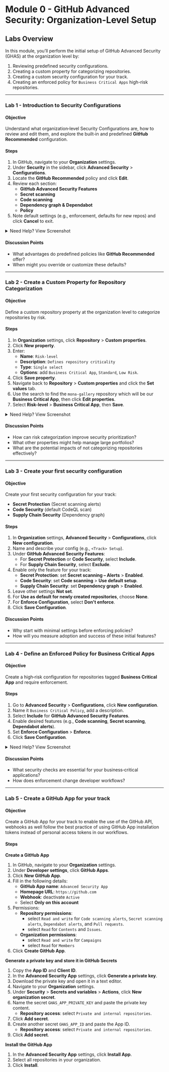 # Module 0 - GitHub Advanced Security: Organization-Level Setup

## Labs Overview
In this module, you’ll perform the initial setup of GitHub Advanced Security (GHAS) at the organization level by:
1. Reviewing predefined security configurations.
2. Creating a custom property for categorizing repositories.
3. Creating a custom security configuration for your track.
4. Creating an enforced policy for `Business Critical Apps` high-risk repositories.

---

### Lab 1 - Introduction to Security Configurations
#### Objective
Understand what organization‑level Security Configurations are, how to review and edit them, and explore the built‑in and predefined **GitHub Recommended** configuration.

#### Steps
1. In GitHub, navigate to your **Organization** settings.
2. Under **Security** in the sidebar, click **Advanced Security** > **Configurations**.
3. Locate the **GitHub Recommended** policy and click **Edit**.
4. Review each section:
   - **GitHub Advanced Security Features**
   - **Secret scanning**
   - **Code scanning**
   - **Dependency graph & Dependabot**
   - **Policy**
5. Note default settings (e.g., enforcement, defaults for new repos) and click **Cancel** to exit.

<details>
  <summary>Need Help? View Screenshot</summary>
  ![default security configurations](images/configuration-default.png)
</details>

#### Discussion Points
- What advantages do predefined policies like **GitHub Recommended** offer?
- When might you override or customize these defaults?

---

### Lab 2 - Create a Custom Property for Repository Categorization
#### Objective
Define a custom repository property at the organization level to categorize repositories by risk.

#### Steps
1. In **Organization** settings, click **Repository** > **Custom properties**.
2. Click **New property**.
3. Enter:
   - **Name**: `Risk-level`
   - **Description**: `Defines repository criticality`
   - **Type**: `Single select`
   - **Options**: add `Business Critical App`, `Standard`, `Low Risk`.
4. Click **Save property**.
5. Navigate back to **Repository** > **Custom properties** and click the **Set values** tab.
6. Use the search to find the `mona-gallery` repository which will be our **Business Critical App**, then click **Edit properties**.
7. Select **Risk-level** > **Business Critical App**, then **Save**.

<details>
  <summary>Need Help? View Screenshot</summary>
  Defining a custom property:
  ![defining a custom property](images/define-custom-property.png)
  Applying a custom property:
  ![apply a custom property 1](images/apply-custom-property-1.png)
  ![apply a custom property 2](images/apply-custom-property-2.png)
</details>

#### Discussion Points
- How can risk categorization improve security prioritization?
- What other properties might help manage large portfolios?
- What are the potential impacts of not categorizing repositories effectively?

---

### Lab 3 - Create your first security configuration

#### Objective

Create your first security configuration for your track:

- **Secret Protection** (Secret scanning alerts)
- **Code Security** (default CodeQL scan)
- **Supply Chain Security** (Dependency graph)

#### Steps
1. In **Organization** settings, **Advanced Security** > **Configurations**, click **New configuration**.
2. Name and describe your config (e.g., `<Track> Setup`).
3. Under **GitHub Advanced Security Features**:
    - For **Secret Protection** or **Code Security**, select **Include**.
    - For **Supply Chain Security**, select **Exclude**.
4. Enable only the feature for your track:
   - **Secret Protection**: set **Secret scanning – Alerts** > **Enabled**.
   - **Code Security**: set **Code scanning** > **Use default setup**.
   - **Supply Chain Security**: set **Dependency graph** > **Enabled**.
5. Leave other settings **Not set**.
6. For **Use as default for newly created repositories**, choose **None**.
7. For **Enforce Configuration**, select **Don't enforce**.
8. Click **Save Configuration**.

#### Discussion Points
- Why start with minimal settings before enforcing policies?
- How will you measure adoption and success of these initial features?

---

### Lab 4 - Define an Enforced Policy for Business Critical Apps
#### Objective
Create a high‑risk configuration for repositories tagged **Business Critical App** and require enforcement.

#### Steps
1. Go to **Advanced Security** > **Configurations**, click **New configuration**.
2. Name it `Business Critical Policy`, add a description.
3. Select **Include** for **GitHub Advanced Security Features**.
4. Enable desired features (e.g., **Code scanning**, **Secret scanning**, **Dependabot alerts**).
5. Set **Enforce Configuration** > **Enforce**.
6. Click **Save Configuration**.

<details>
  <summary>Need Help? View Screenshot</summary>
  ![applying security configurations](images/new-config.gif)
</details>

#### Discussion Points
- What security checks are essential for your business‑critical applications?
- How does enforcement change developer workflows?

---

### Lab 5 - Create a GitHub App for your track

#### Objective
Create a GitHub App for your track to enable the use of the GitHub API, webhooks as well follow the best practice of using GitHub App installation tokens instead of personal access tokens in our workflows.

#### Steps

**Create a GitHub App**
1. In GitHub, navigate to your **Organization** settings.
2. Under **Developer settings**, click **GitHub Apps**.
3. Click **New GitHub App**.
4. Fill in the following details:
   - **GitHub App name**: `Advanced Security App`
   - **Homepage URL**: `https://github.com`
   - **Webhook**: deactivate `Active`
   - Select **Only on this account**
5. Permissions:
   - **Repository permissions**: 
        - select `Read and write` for `Code scanning alerts`, `Secret scanning alerts`, `Dependabot alerts`, and `Pull requests`.
        - select `Read` for `Contents` and `Issues`.
   - **Organization permissions**:
        - select `Read and write` for `Campaigns`
        - select `Read` for `Members`
6. Click **Create GitHub App**.

**Generate a private key and store it in GitHub Secrets**
1. Copy the **App ID** and **Client ID**.
2. In the **Advanced Security App** settings, click **Generate a private key**.
3. Download the private key and open it in a text editor.
4. Navigate to your **Organization** settings.
5. Under **Security** > **Secrets and variables** > **Actions**, click **New organization secret**.
6. Name the secret `GHAS_APP_PRIVATE_KEY` and paste the private key content.
    - **Repository access**: select `Private and internal repositories`.
7. Click **Add secret**.
8. Create another secret `GHAS_APP_ID` and paste the App ID.
    - **Repository access**: select `Private and internal repositories`.
9. Click **Add secret**.

**Install the GitHub App**
1. In the **Advanced Security App** settings, click **Install App**.
2. Select all repositories in your organization.
3. Click **Install**.

